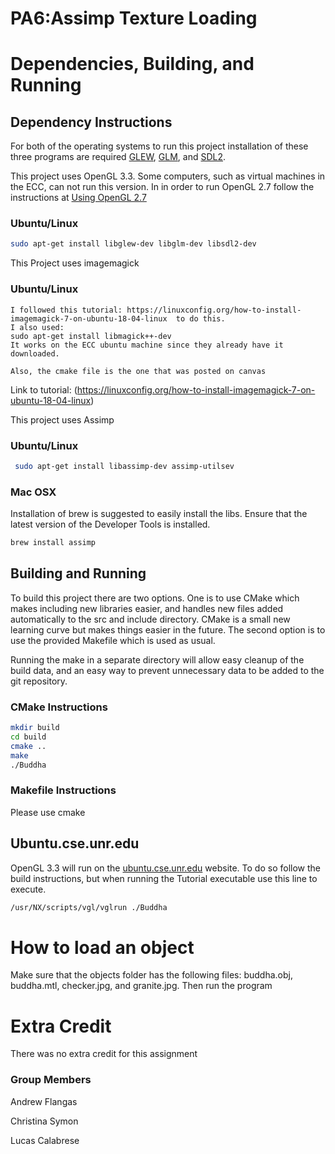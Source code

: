 # PA6:Assimp Texture Loading

# Dependencies, Building, and Running

## Dependency Instructions
For both of the operating systems to run this project installation of these three programs are required [GLEW](http://glew.sourceforge.net/), [GLM](http://glm.g-truc.net/0.9.7/index.html), and [SDL2](https://wiki.libsdl.org/Tutorials).

This project uses OpenGL 3.3. Some computers, such as virtual machines in the ECC, can not run this version. In in order to run OpenGL 2.7 follow the instructions at [Using OpenGL 2.7](https://github.com/HPC-Vis/computer-graphics/wiki/Using-OpenGL-2.7)

### Ubuntu/Linux
```bash
sudo apt-get install libglew-dev libglm-dev libsdl2-dev

```
This Project uses imagemagick
### Ubuntu/Linux
```
I followed this tutorial: https://linuxconfig.org/how-to-install-imagemagick-7-on-ubuntu-18-04-linux  to do this.
I also used: 
sudo apt-get install libmagick++-dev
It works on the ECC ubuntu machine since they already have it downloaded.

Also, the cmake file is the one that was posted on canvas
```
Link to tutorial:  (https://linuxconfig.org/how-to-install-imagemagick-7-on-ubuntu-18-04-linux)  

This project uses Assimp

### Ubuntu/Linux
```bash
 sudo apt-get install libassimp-dev assimp-utilsev
```

### Mac OSX
Installation of brew is suggested to easily install the libs. Ensure that the latest version of the Developer Tools is installed.
```bash
brew install assimp
```

## Building and Running
To build this project there are two options. One is to use CMake which makes including new libraries easier, and handles new files added automatically to the src and include directory. CMake is a small new learning curve but makes things easier in the future.
The second option is to use the provided Makefile which is used as usual.

Running the make in a separate directory will allow easy cleanup of the build data, and an easy way to prevent unnecessary data to be added to the git repository.  

### CMake Instructions
```bash
mkdir build
cd build
cmake ..
make
./Buddha
```

### Makefile Instructions 
Please use cmake


## Ubuntu.cse.unr.edu
OpenGL 3.3 will run on the [ubuntu.cse.unr.edu](https://ubuntu.cse.unr.edu/) website. To do so follow the build instructions, but when running the Tutorial executable use this line to execute.
```bash
/usr/NX/scripts/vgl/vglrun ./Buddha
```
# How to load an object
Make sure that  the objects folder has the following files: buddha.obj, buddha.mtl, checker.jpg, and granite.jpg.
Then run the program

# Extra Credit
There was no extra credit for this assignment

### Group Members
Andrew Flangas

Christina Symon

Lucas Calabrese

